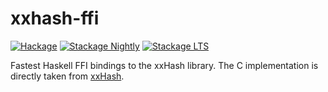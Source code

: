 xxhash-ffi
==========

[![Hackage](https://img.shields.io/hackage/v/xxhash-ffi.svg?maxAge=2592000)](https://hackage.haskell.org/package/xxhash-ffi)
[![Stackage Nightly](http://stackage.org/package/xxhash-ffi/badge/nightly)](http://stackage.org/nightly/package/xxhash-ffi)
[![Stackage LTS](http://stackage.org/package/xxhash-ffi/badge/lts)](http://stackage.org/lts/package/xxhash-ffi)

Fastest Haskell FFI bindings to the xxHash library. The C implementation is directly taken from [xxHash](https://github.com/Cyan4973/xxHash).
